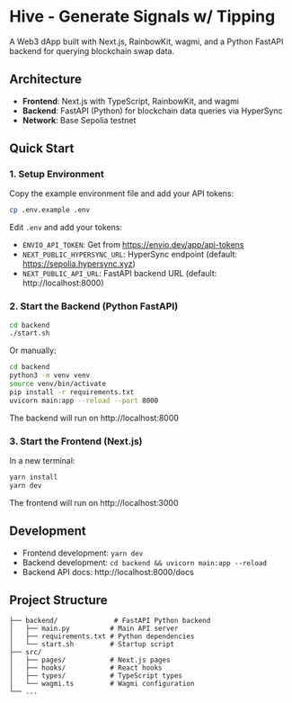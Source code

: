# Hive - Generate Signals w/ Tipping

A Web3 dApp built with Next.js, RainbowKit, wagmi, and a Python FastAPI backend for querying blockchain swap data.

## Architecture

- **Frontend**: Next.js with TypeScript, RainbowKit, and wagmi
- **Backend**: FastAPI (Python) for blockchain data queries via HyperSync
- **Network**: Base Sepolia testnet

## Quick Start

### 1. Setup Environment

Copy the example environment file and add your API tokens:

```bash
cp .env.example .env
```

Edit `.env` and add your tokens:
- `ENVIO_API_TOKEN`: Get from https://envio.dev/app/api-tokens
- `NEXT_PUBLIC_HYPERSYNC_URL`: HyperSync endpoint (default: https://sepolia.hypersync.xyz)
- `NEXT_PUBLIC_API_URL`: FastAPI backend URL (default: http://localhost:8000)

### 2. Start the Backend (Python FastAPI)

```bash
cd backend
./start.sh
```

Or manually:
```bash
cd backend
python3 -m venv venv
source venv/bin/activate
pip install -r requirements.txt
uvicorn main:app --reload --port 8000
```

The backend will run on http://localhost:8000

### 3. Start the Frontend (Next.js)

In a new terminal:

```bash
yarn install
yarn dev
```

The frontend will run on http://localhost:3000

## Development

- Frontend development: `yarn dev`
- Backend development: `cd backend && uvicorn main:app --reload`
- Backend API docs: http://localhost:8000/docs

## Project Structure

```
├── backend/              # FastAPI Python backend
│   ├── main.py          # Main API server
│   ├── requirements.txt # Python dependencies
│   └── start.sh         # Startup script
├── src/
│   ├── pages/           # Next.js pages
│   ├── hooks/           # React hooks
│   ├── types/           # TypeScript types
│   └── wagmi.ts         # Wagmi configuration
└── ...
```